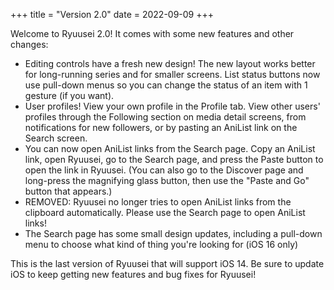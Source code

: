 +++
title = "Version 2.0"
date = 2022-09-09
+++

Welcome to Ryuusei 2.0! It comes with some new features and other changes:

- Editing controls have a fresh new design! The new layout works better for long-running series and for smaller screens. List status buttons now use pull-down menus so you can change the status of an item with 1 gesture (if you want).
- User profiles! View your own profile in the Profile tab. View other users' profiles through the Following section on media detail screens, from notifications for new followers, or by pasting an AniList link on the Search screen.
- You can now open AniList links from the Search page. Copy an AniList link, open Ryuusei, go to the Search page, and press the Paste button to open the link in Ryuusei. (You can also go to the Discover page and long-press the magnifying glass button, then use the "Paste and Go" button that appears.)
- REMOVED: Ryuusei no longer tries to open AniList links from the clipboard automatically. Please use the Search page to open AniList links!
- The Search page has some small design updates, including a pull-down menu to choose what kind of thing you're looking for (iOS 16 only)

This is the last version of Ryuusei that will support iOS 14. Be sure to update iOS to keep getting new features and bug fixes for Ryuusei!
